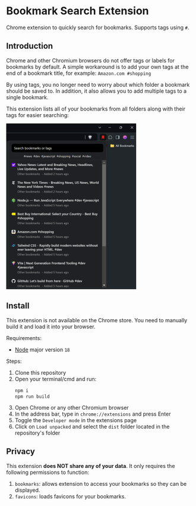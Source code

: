 # Bookmark Search Extension

Chrome extension to quickly search for bookmarks. Supports tags using `#`.

## Introduction
Chrome and other Chromium browsers do not offer tags or labels for bookmarks by default. A simple workaround is to add your own tags at the end of a bookmark title, for example:
`Amazon.com #shopping`

By using tags, you no longer need to worry about which folder a bookmark should be saved to. In addition, it also allows you to add multiple tags to a single bookmark.

This extension lists all of your bookmarks from all folders along with their tags for easier searching:

<img src="./screenshot.png" width="350px">

## Install
This extension is not available on the Chrome store. You need to manually build it and load it into your browser.

Requirements:
- [Node](https://nodejs.org/en) major version `18`

Steps:

1. Clone this repository
2. Open your terminal/cmd and run:
    ```shell
    npm i
    npm run build
    ```
3. Open Chrome or any other Chromium browser
4. In the address bar, type in `chrome://extensions` and press Enter
5. Toggle the `Developer mode` in the extensions page
6. Click on `Load unpacked` and select the `dist` folder located in the repository's folder

## Privacy

This extension **does NOT share any of your data**. It only requires the following permissions to function:
1. `bookmarks`: allows extension to access your bookmarks so they can be displayed.
2. `favicons`: loads favicons for your bookmarks.
